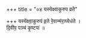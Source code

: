 +++
title = "०४ यस्येक्ष्वाकुरुप व्रते"

+++
यस्ये॑क्ष्वा॒कुरुप॑ व्र॒ते रे॒वान्म॑रा॒य्येध॑ते ।  
दि॒वी॑व॒ पञ्च॑ कृ॒ष्टयः॑ ॥